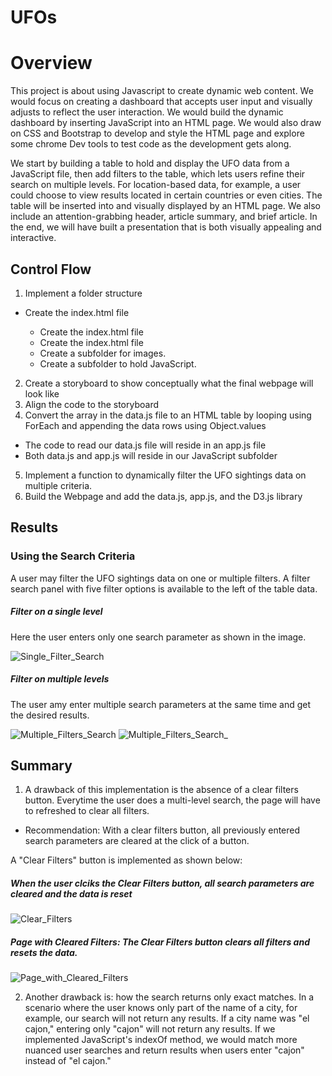 # UFOs
# Overview
This project is about using Javascript to create dynamic web content. We would focus on creating a dashboard that accepts user input and visually adjusts to reflect the user interaction. We would build the dynamic dashboard by inserting JavaScript into an HTML page. We would also draw on CSS and Bootstrap to develop and style the HTML page and explore some chrome Dev tools to test code as the development gets along.

We start by building a table to hold and display the UFO data from a JavaScript file, then add filters to the table, which lets users refine their search on multiple levels. For location-based data, for example, a user could choose to view results located in certain countries or even cities. The table will be inserted into and visually displayed by an HTML page. We also include an attention-grabbing header, article summary, and brief article. In the end, we will have built a presentation that is both visually appealing and interactive.

## Control Flow
1. Implement a folder structure
- Create the index.html file
   
  -   Create the index.html file
   -  Create the index.html file
   -  Create a subfolder for images.
   -  Create a subfolder to hold JavaScript.
2. Create a storyboard to show conceptually what the final webpage will look like
3. Align the code to the storyboard
4. Convert the array in the data.js file to an HTML table by looping using ForEach and appending the data rows using Object.values
- The code to read our data.js file will reside in an app.js file
- Both data.js and app.js will reside in our JavaScript subfolder
5. Implement a function to dynamically filter the UFO sightings data on multiple criteria.
6. Build the Webpage and add the data.js, app.js, and the D3.js library

## Results
### Using the Search Criteria
A user may filter the UFO sightings data on one or multiple filters. A filter search panel with five filter options is available to the left of the table data.

##### Filter on a single level
Here the user enters only one search parameter as shown in the image.

![Single_Filter_Search](https://user-images.githubusercontent.com/67847583/124837078-cd9a9a00-df49-11eb-89c2-4e96e3c5fd0d.png)

##### Filter on multiple levels
The user amy enter multiple search parameters at the same time and get the desired results.

![Multiple_Filters_Search](https://user-images.githubusercontent.com/67847583/124837095-d7240200-df49-11eb-9b1f-4c68e5c74456.png)
![Multiple_Filters_Search_](https://user-images.githubusercontent.com/67847583/124837107-d9865c00-df49-11eb-87e5-f437c83a4300.png)


## Summary
1. A drawback of this implementation is the absence of a clear filters button. Everytime the user does a multi-level search, the page will have to refreshed to clear all filters. 
-  Recommendation: With a clear filters button, all previously entered search parameters are cleared at the click of a button.

A "Clear Filters" button is implemented as shown below:
##### When the user clciks the Clear Filters button, all search parameters are cleared and the data is reset
![Clear_Filters](https://user-images.githubusercontent.com/67847583/124837134-e4d98780-df49-11eb-965e-76c2ab76a177.png)

##### Page with Cleared Filters: The Clear Filters button clears all filters and resets the data.
![Page_with_Cleared_Filters](https://user-images.githubusercontent.com/67847583/124837157-ec992c00-df49-11eb-9c45-fba5d5075ba5.png)

2. Another drawback is: how the search returns only exact matches. In a scenario where the user knows only part of the name of a city, for example, our search will not return any results. If a city name was "el cajon," entering only "cajon" will not return any results. If we implemented JavaScript's indexOf method, we would match more nuanced user searches and return results when users enter "cajon" instead of "el cajon."
